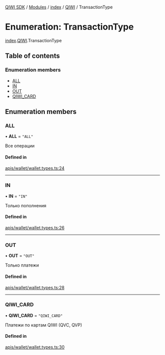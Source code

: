 [QIWI SDK](../README.md) / [Modules](../modules.md) / [index](../modules/index.md) / [QIWI](../modules/index.QIWI.md) / TransactionType

# Enumeration: TransactionType

[index](../modules/index.md).[QIWI](../modules/index.QIWI.md).TransactionType

## Table of contents

### Enumeration members

- [ALL](index.QIWI.TransactionType.md#all)
- [IN](index.QIWI.TransactionType.md#in)
- [OUT](index.QIWI.TransactionType.md#out)
- [QIWI\_CARD](index.QIWI.TransactionType.md#qiwi_card)

## Enumeration members

### ALL

• **ALL** = `"ALL"`

Все операции

#### Defined in

[apis/wallet/wallet.types.ts:24](https://github.com/AlexXanderGrib/node-qiwi-sdk/blob/05e2fb8/src/apis/wallet/wallet.types.ts#L24)

___

### IN

• **IN** = `"IN"`

Только пополнения

#### Defined in

[apis/wallet/wallet.types.ts:26](https://github.com/AlexXanderGrib/node-qiwi-sdk/blob/05e2fb8/src/apis/wallet/wallet.types.ts#L26)

___

### OUT

• **OUT** = `"OUT"`

Только платежи

#### Defined in

[apis/wallet/wallet.types.ts:28](https://github.com/AlexXanderGrib/node-qiwi-sdk/blob/05e2fb8/src/apis/wallet/wallet.types.ts#L28)

___

### QIWI\_CARD

• **QIWI\_CARD** = `"QIWI_CARD"`

Платежи по картам QIWI (QVC, QVP)

#### Defined in

[apis/wallet/wallet.types.ts:30](https://github.com/AlexXanderGrib/node-qiwi-sdk/blob/05e2fb8/src/apis/wallet/wallet.types.ts#L30)
